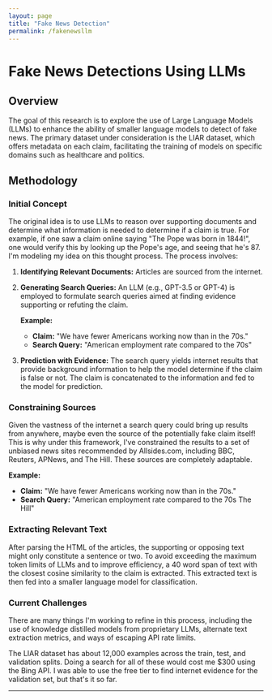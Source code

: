 ```yaml
---
layout: page
title: "Fake News Detection"
permalink: /fakenewsllm
---
```


# Fake News Detections Using LLMs


## Overview

The goal of this research is to explore the use of Large Language Models (LLMs) to enhance the ability of smaller language models to detect of fake news. The primary dataset under consideration is the LIAR dataset, which offers metadata on each claim, facilitating the training of models on specific domains such as healthcare and politics.

## Methodology

### Initial Concept

The original idea is to use LLMs to reason over supporting documents and determine what information is needed to determine if a claim is true. For example, if one saw a claim online saying "The Pope was born in 1844!", one would verify this by looking up the Pope's age, and seeing that he's 87. I'm modeling my idea on this thought process.  The process involves:

1. **Identifying Relevant Documents:** Articles are sourced from the internet.
2. **Generating Search Queries:** An LLM (e.g., GPT-3.5 or GPT-4) is employed to formulate search queries aimed at finding evidence supporting or refuting the claim.

    **Example:**
    - **Claim:** "We have fewer Americans working now than in the 70s."
    - **Search Query:** "American employment rate compared to the 70s"
3. **Prediction with Evidence:** The search query yields internet results that provide background information to help the model determine if the claim is false or not. The claim is concatenated to the information and fed to the model for prediction.

### Constraining Sources

Given the vastness of the internet a search query could bring up results from anywhere, maybe even the source of the potentially fake claim itself! This is why under this framework, I've constrained the results to a set of unbiased news sites recommended by Allsides.com, including BBC, Reuters, APNews, and The Hill. These sources are completely adaptable.

**Example:**
- **Claim:** "We have fewer Americans working now than in the 70s."
- **Search Query:** "American employment rate compared to the 70s The Hill"

### Extracting Relevant Text

After parsing the HTML of the articles, the supporting or opposing text might only constitute a sentence or two. To avoid exceeding the maximum token limits of LLMs and to improve efficiency, a 40 word span of text with the closest cosine similarity to the claim is extracted. This extracted text is then fed into a smaller language model for classification.


### Current Challenges

There are many things I'm working to refine in this process, including the use of knowledge distilled models from proprietary LLMs, alternate text extraction metrics, and ways of escaping API rate limits.

The LIAR dataset has about 12,000 examples across the train, test, and validation splits. Doing a search for all of these would cost me $300 using the Bing API. I was able to use the free tier to find internet evidence for the validation set, but that's it so far.
  

---


